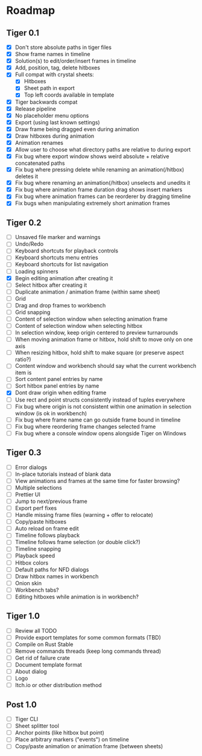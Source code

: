 
# Roadmap

## Tiger 0.1
- [x] Don't store absolute paths in tiger files
- [x] Show frame names in timeline
- [x] Solution(s) to edit/order/insert frames in timeline
- [x] Add, position, tag, delete hitboxes
- [x] Full compat with crystal sheets:
	- [x] Hitboxes
	- [x] Sheet path in export
	- [x] Top left coords available in template
- [x] Tiger backwards compat
- [x] Release pipeline
- [x] No placeholder menu options
- [x] Export (using last known settings)
- [x] Draw frame being dragged even during animation
- [x] Draw hitboxes during animation
- [x] Animation renames
- [x] Allow user to choose what directory paths are relative to during export
- [x] Fix bug where export window shows weird absolute + relative concatenated paths
- [x] Fix bug where pressing delete while renaming an animation(/hitbox) deletes it
- [x] Fix bug where renaming an animation(/hitbox) unselects and unedits it
- [x] Fix bug where animation frame duration drag shows insert markers
- [x] Fix bug where animation frames can be reorderer by dragging timeline
- [x] Fix bugs when manipulating extremely short animation frames

## Tiger 0.2
- [ ] Unsaved file marker and warnings
- [ ] Undo/Redo
- [ ] Keyboard shortcuts for playback controls
- [ ] Keyboard shortcuts menu entries
- [ ] Keyboard shortcuts for list navigation
- [ ] Loading spinners
- [x] Begin editing animation after creating it
- [ ] Select hitbox after creating it
- [ ] Duplicate animation / animation frame (within same sheet)
- [ ] Grid
- [ ] Drag and drop frames to workbench
- [ ] Grid snapping
- [ ] Content of selection window when selecting animation frame
- [ ] Content of selection window when selecting hitbox
- [ ] In selection window, keep origin centered to preview turnarounds
- [ ] When moving animation frame or hitbox, hold shift to move only on one axis
- [ ] When resizing hitbox, hold shift to make square (or preserve aspect ratio?)
- [ ] Content window and workbench should say what the current workbench item is
- [ ] Sort content panel entries by name
- [ ] Sort hitbox panel entries by name
- [x] Dont draw origin when editing frame
- [ ] Use rect and point structs consistently instead of tuples everywhere
- [ ] Fix bug where origin is not consistent within one animation in selection window (is ok in workbench)
- [ ] Fix bug where frame name can go outside frame bound in timeline
- [ ] Fix bug where reordering frame changes selected frame
- [ ] Fix bug where a console window opens alongside Tiger on Windows

## Tiger 0.3
- [ ] Error dialogs
- [ ] In-place tutorials instead of blank data
- [ ] View animations and frames at the same time for faster browsing?
- [ ] Multiple selections
- [ ] Prettier UI
- [ ] Jump to next/previous frame
- [ ] Export perf fixes
- [ ] Handle missing frame files (warning + offer to relocate)
- [ ] Copy/paste hitboxes
- [ ] Auto reload on frame edit
- [ ] Timeline follows playback
- [ ] Timeline follows frame selection (or double click?)
- [ ] Timeline snapping
- [ ] Playback speed
- [ ] Hitbox colors
- [ ] Default paths for NFD dialogs
- [ ] Draw hitbox names in workbench
- [ ] Onion skin
- [ ] Workbench tabs?
- [ ] Editing hitboxes while animation is in workbench?

## Tiger 1.0
- [ ] Review all TODO
- [ ] Provide export templates for some common formats (TBD)
- [ ] Compile on Rust Stable
- [ ] Remove commands threads (keep long commands thread)
- [ ] Get rid of failure crate
- [ ] Document template format
- [ ] About dialog
- [ ] Logo
- [ ] Itch.io or other distribution method

## Post 1.0
- [ ] Tiger CLI
- [ ] Sheet splitter tool
- [ ] Anchor points (like hitbox but point)
- [ ] Place arbitrary markers ("events") on timeline
- [ ] Copy/paste animation or animation frame (between sheets)
